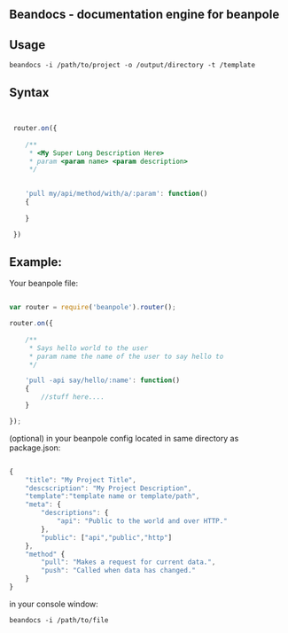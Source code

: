 Beandocs - documentation engine for beanpole
--------------------------------------------


Usage
-----

	beandocs -i /path/to/project -o /output/directory -t /template

Syntax
------

```javascript


 router.on({
 	
 	/**
	 * <My Super Long Description Here>
	 * param <param name> <param description>
	 */

	
	'pull my/api/method/with/a/:param': function()
	{
		
	}

 })

 ````



Example:
--------

Your beanpole file:

```javascript

var router = require('beanpole').router();

router.on({
	
	/**
	 * Says hello world to the user
	 * param name the name of the user to say hello to
	 */

	'pull -api say/hello/:name': function()
	{
		//stuff here....
	}

});

```

(optional) in your beanpole config located in same directory as package.json: 


```javascript

{
	"title": "My Project Title",
	"descscription": "My Project Description",
	"template":"template name or template/path",
	"meta": {
		"descriptions": {
			"api": "Public to the world and over HTTP."
		},
		"public": ["api","public","http"]
	},
	"method" {
		"pull": "Makes a request for current data.",
		"push": "Called when data has changed."
	}
}

```


in your console window:
	
	beandocs -i /path/to/file